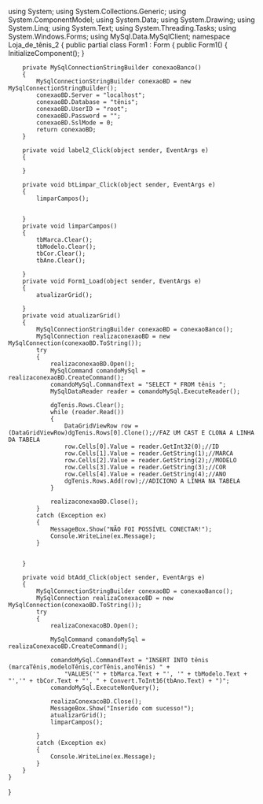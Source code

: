 using System;
using System.Collections.Generic;
using System.ComponentModel;
using System.Data;
using System.Drawing;
using System.Linq;
using System.Text;
using System.Threading.Tasks;
using System.Windows.Forms;
using MySql.Data.MySqlClient;
namespace Loja_de_tênis_2
{
    public partial class Form1 : Form
    {
        public Form1()
        {
            InitializeComponent();
        }

        private MySqlConnectionStringBuilder conexaoBanco()
        {
            MySqlConnectionStringBuilder conexaoBD = new MySqlConnectionStringBuilder();
            conexaoBD.Server = "localhost";
            conexaoBD.Database = "tênis";
            conexaoBD.UserID = "root";
            conexaoBD.Password = "";
            conexaoBD.SslMode = 0;
            return conexaoBD;
        }

        private void label2_Click(object sender, EventArgs e)
        {

        }

        private void btLimpar_Click(object sender, EventArgs e)
        {
            limparCampos();


        }
        private void limparCampos()
        {
            tbMarca.Clear();
            tbModelo.Clear();
            tbCor.Clear();
            tbAno.Clear();

        }
        private void Form1_Load(object sender, EventArgs e)
        {
            atualizarGrid();

        }
        private void atualizarGrid()
        {
            MySqlConnectionStringBuilder conexaoBD = conexaoBanco();
            MySqlConnection realizaconexaoBD = new MySqlConnection(conexaoBD.ToString());
            try
            {
                realizaconexaoBD.Open();
                MySqlCommand comandoMySql = realizaconexaoBD.CreateCommand();
                comandoMySql.CommandText = "SELECT * FROM tênis ";
                MySqlDataReader reader = comandoMySql.ExecuteReader();

                dgTenis.Rows.Clear();
                while (reader.Read())
                {
                    DataGridViewRow row = (DataGridViewRow)dgTenis.Rows[0].Clone();//FAZ UM CAST E CLONA A LINHA DA TABELA
                    row.Cells[0].Value = reader.GetInt32(0);//ID
                    row.Cells[1].Value = reader.GetString(1);//MARCA
                    row.Cells[2].Value = reader.GetString(2);//MODELO
                    row.Cells[3].Value = reader.GetString(3);//COR
                    row.Cells[4].Value = reader.GetString(4);//ANO
                    dgTenis.Rows.Add(row);//ADICIONO A LINHA NA TABELA
                }

                realizaconexaoBD.Close();
            }
            catch (Exception ex)
            {
                MessageBox.Show("NÃO FOI POSSÍVEL CONECTAR!");
                Console.WriteLine(ex.Message);
            }


        }

        private void btAdd_Click(object sender, EventArgs e)
        {
            MySqlConnectionStringBuilder conexaoBD = conexaoBanco();
            MySqlConnection realizaConexacoBD = new MySqlConnection(conexaoBD.ToString());
            try
            {
                realizaConexacoBD.Open();

                MySqlCommand comandoMySql = realizaConexacoBD.CreateCommand();

                comandoMySql.CommandText = "INSERT INTO tênis (marcaTênis,modeloTênis,corTênis,anoTênis) " +
                    "VALUES('" + tbMarca.Text + "', '" + tbModelo.Text + "','" + tbCor.Text + "', " + Convert.ToInt16(tbAno.Text) + ")";
                comandoMySql.ExecuteNonQuery();

                realizaConexacoBD.Close();
                MessageBox.Show("Inserido com sucesso!");
                atualizarGrid();
                limparCampos();

            }
            catch (Exception ex)
            {
                Console.WriteLine(ex.Message);
            }
        }
    }
} 
